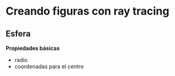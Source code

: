 # Creando figuras con ray tracing

## Esfera
**Propiedades básicas**
- radio
- coordenadas para el centro



